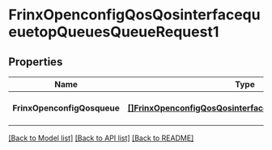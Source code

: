 # FrinxOpenconfigQosQosinterfacequeuetopQueuesQueueRequest1

## Properties
Name | Type | Description | Notes
------------ | ------------- | ------------- | -------------
**FrinxOpenconfigQosqueue** | [**[]FrinxOpenconfigQosQosinterfacequeuetopQueuesQueue**](frinx.openconfig.qos.qosinterfacequeuetop.queues.Queue.md) |  | [optional] [default to null]

[[Back to Model list]](../README.md#documentation-for-models) [[Back to API list]](../README.md#documentation-for-api-endpoints) [[Back to README]](../README.md)



